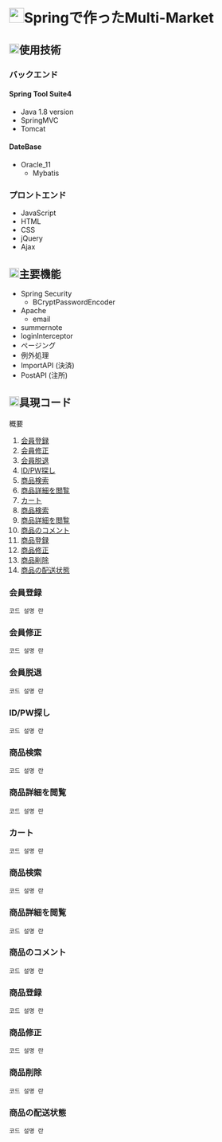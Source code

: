 # <img src="https://user-images.githubusercontent.com/82794417/133746730-120e2ae3-ac24-4b9e-bba7-3d315f096418.png" width="30px" height="30px"></img>Springで作ったMulti-Market

## <img src="https://user-images.githubusercontent.com/82794417/133746737-e8937ec2-f958-4ea6-b94e-e8837a3963ff.png" width="20px" height="20px"></img>使用技術
### バックエンド
#### Spring Tool Suite4
  * Java 1.8 version
  * SpringMVC
  * Tomcat
    
#### DateBase
  * Oracle_11
     * Mybatis
   
### プロントエンド
  * JavaScript
  * HTML
  * CSS
  * jQuery
  * Ajax
  
## <img src="https://user-images.githubusercontent.com/82794417/133746737-e8937ec2-f958-4ea6-b94e-e8837a3963ff.png" width="20px" height="20px"></img>主要機能
  * Spring Security
    * BCryptPasswordEncoder
  * Apache
    * email
  * summernote
  * loginInterceptor
  * ページング
  * 例外処理
  * ImportAPI (決済)
  * PostAPI (注所)
  
## <img src="https://user-images.githubusercontent.com/82794417/133746737-e8937ec2-f958-4ea6-b94e-e8837a3963ff.png" width="20px" height="20px"></img>具現コード
  <summary>概要</summary>
  <ol>
    <li><a href="#会員登録">会員登録</a></li>
    <li><a href="#会員修正">会員修正</a></li>
    <li><a href="#会員登録">会員脱退</a></li>
    <li><a href="#会員登録">ID/PW探し</a></li>
    <li><a href="#会員登録">商品検索</a></li>
    <li><a href="#会員修正">商品詳細を閲覧</a></li>
    <li><a href="#会員登録">カート</a></li>
    <li><a href="#会員登録">商品検索</a></li>
    <li><a href="#会員修正">商品詳細を閲覧</a></li>
    <li><a href="#会員修正">商品のコメント</a></li>
    <li><a href="#会員登録">商品登録</a></li>
    <li><a href="#会員修正">商品修正</a></li>
    <li><a href="#会員修正">商品削除</a></li>
    <li><a href="#会員修正">商品の配送状態</a></li>
  </ol>
  
### 会員登録
    코드 설명 란
### 会員修正
    코드 설명 란
### 会員脱退
    코드 설명 란
### ID/PW探し
    코드 설명 란
### 商品検索
    코드 설명 란
### 商品詳細を閲覧
    코드 설명 란
### カート
    코드 설명 란
### 商品検索
    코드 설명 란
### 商品詳細を閲覧
    코드 설명 란
### 商品のコメント
    코드 설명 란
### 商品登録
    코드 설명 란
### 商品修正
    코드 설명 란
### 商品削除
    코드 설명 란
### 商品の配送状態
    코드 설명 란
